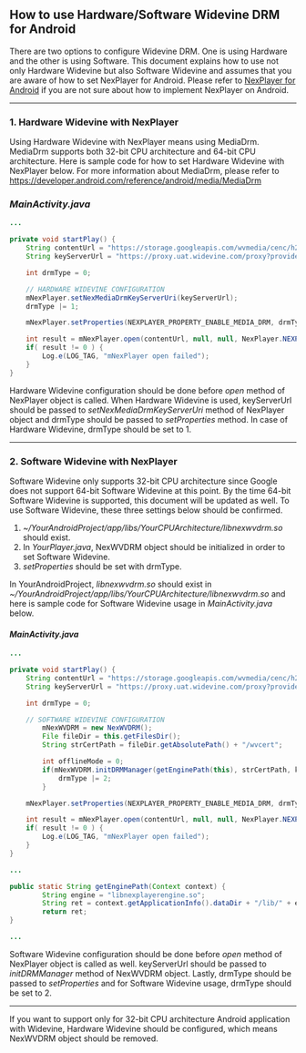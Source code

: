 ## How to use Hardware/Software Widevine DRM for Android

There are two options to configure Widevine DRM. One is using Hardware and the other is using Software.
This document explains how to use not only Hardware Widevine but also Software Widevine and assumes that you are aware of how to set NexPlayer for Android.
Please refer to [NexPlayer for Android](https://github.com/NexPlayerSDK/NexPlayer_Android) if you are not sure about how to implement NexPlayer on Android.

***
### 1. Hardware Widevine with NexPlayer
Using Hardware Widevine with NexPlayer means using MediaDrm. MediaDrm supports both 32-bit CPU architecture and 64-bit CPU architecture. Here is sample code for how to set Hardware Widevine with NexPlayer below. For more information about MediaDrm, please refer to https://developer.android.com/reference/android/media/MediaDrm

### _MainActivity.java_
```java
...

private void startPlay() {
	String contentUrl = "https://storage.googleapis.com/wvmedia/cenc/h264/tears/tears.mpd";
	String keyServerUrl = "https://proxy.uat.widevine.com/proxy?provider=widevine_test";

	int drmType = 0;

	// HARDWARE WIDEVINE CONFIGURATION
	mNexPlayer.setNexMediaDrmKeyServerUri(keyServerUrl);
	drmType |= 1;

	mNexPlayer.setProperties(NEXPLAYER_PROPERTY_ENABLE_MEDIA_DRM, drmType);

	int result = mNexPlayer.open(contentUrl, null, null, NexPlayer.NEXPLAYER_SOURCE_TYPE_STREAMING, NexPlayer.NEXPLAYER_TRANSPORT_TYPE_TCP);
	if( result != 0 ) {
		Log.e(LOG_TAG, "mNexPlayer open failed");
	}
}
```

Hardware Widevine configuration should be done before _open_ method of NexPlayer object is called.
When Hardware Widevine is used, keyServerUrl should be passed to _setNexMediaDrmKeyServerUri_ method of NexPlayer object and drmType should be passed to _setProperties_ method. In case of Hardware Widevine, drmType should be set to 1.

***
### 2. Software Widevine with NexPlayer

Software Widevine only supports 32-bit CPU architecture since Google does not support 64-bit Software Widevine at this point. By the time 64-bit Software Widevine is supported, this document will be updated as well. To use Software Widevine, these three settings below should be confirmed.
1. _~/YourAndroidProject/app/libs/YourCPUArchitecture/libnexwvdrm.so_ should exist.
2. In _YourPlayer.java_, NexWVDRM object should be initialized in order to set Software Widevine.
3. _setProperties_ should be set with drmType.

In YourAndroidProject, _libnexwvdrm.so_ should exist in _~/YourAndroidProject/app/libs/YourCPUArchitecture/libnexwvdrm.so_ and here is sample code for Software Widevine usage in _MainActivity.java_ below.
#### _MainActivity.java_
```java
...

private void startPlay() {
	String contentUrl = "https://storage.googleapis.com/wvmedia/cenc/h264/tears/tears.mpd";
	String keyServerUrl = "https://proxy.uat.widevine.com/proxy?provider=widevine_test";

	int drmType = 0;

	// SOFTWARE WIDEVINE CONFIGURATION
        mNexWVDRM = new NexWVDRM();
        File fileDir = this.getFilesDir();
        String strCertPath = fileDir.getAbsolutePath() + "/wvcert";

        int offlineMode = 0;
        if(mNexWVDRM.initDRMManager(getEnginePath(this), strCertPath, keyServerUrl, offlineMode) == 0) {
            drmType |= 2;
        }

	mNexPlayer.setProperties(NEXPLAYER_PROPERTY_ENABLE_MEDIA_DRM, drmType);

	int result = mNexPlayer.open(contentUrl, null, null, NexPlayer.NEXPLAYER_SOURCE_TYPE_STREAMING, NexPlayer.NEXPLAYER_TRANSPORT_TYPE_TCP);
	if( result != 0 ) {
		Log.e(LOG_TAG, "mNexPlayer open failed");
	}
}

...

public static String getEnginePath(Context context) {
        String engine = "libnexplayerengine.so";
        String ret = context.getApplicationInfo().dataDir + "/lib/" + engine;
        return ret;
}

...

```
Software Widevine configuration should be done before _open_ method of NexPlayer object is called as well.
keyServerUrl should be passed to _initDRMManager_ method of NexWVDRM object. Lastly, drmType should be passed to _setProperties_ and for Software Widevine usage, drmType should be set to 2.
***

If you want to support only for 32-bit CPU architecture Android application with Widevine, Hardware Widevine should be configured, which means NexWVDRM object should be removed.
